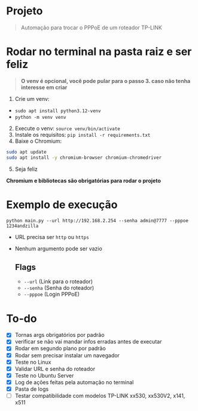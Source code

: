 # Projeto
> Automação para trocar o PPPoE de um roteador TP-LINK

# Rodar no terminal na pasta raiz e ser feliz

> **O venv é opcional, você pode pular para o passo 3. caso não tenha interesse em criar**

1. Crie um venv: 
  - `sudo apt install python3.12-venv`
  - `python -m venv venv`
2. Execute o venv: `source venv/bin/activate`
3. Instale os requisitos: `pip install -r requirements.txt`
4. Baixe o Chromium: 

``` bash 
sudo apt update
sudo apt install -y chromium-browser chromium-chromedriver
```

5. Seja feliz

**Chromium e bibliotecas são obrigatórias para rodar o projeto**

# Exemplo de execução

`python main.py --url http://192.168.2.254 --senha admin@7777 --pppoe 1234andzilla`

- URL precisa ser `http` ou `https`
- Nenhum argumento pode ser vazio

  ## Flags
  - `--url` (Link para o roteador)
  - `--senha` (Senha do roteador)
  - `--pppoe` (Login PPPoE)

# To-do 

- [x] Tornas args obrigatórios por padrão 
- [x] verificar se não vai mandar infos erradas antes de executar
- [x] Rodar em segundo plano por padrão
- [x] Rodar sem precisar instalar um navegador
- [x] Teste no Linux
- [x] Validar URL e senha do roteador
- [x] Teste no Ubuntu Server
- [x] Log de ações feitas pela automação no terminal
- [x] Pasta de logs
- [ ] Testar compatibilidade com modelos TP-LINK xx530, xx530V2, x141, x511
